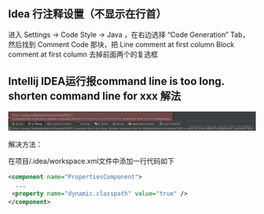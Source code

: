 ## Idea 行注释设置（不显示在行首）

进入 Settings -> Code Style -> Java ，在右边选择 “Code Generation” Tab，然后找到 Comment Code 那块，把 
Line comment at first column 
Block comment at first column 
去掉前面两个的复选框

## Intellij IDEA运行报command line is too long. shorten command line for xxx 解法

![img](%E5%B8%B8%E7%94%A8%E9%85%8D%E7%BD%AE.assets/20180515144036402.png)

解决方法：

在项目/.idea/workspace.xml文件中添加一行代码如下

```xml
<component name="PropertiesComponent">
  ...
 <property name="dynamic.classpath" value="true" />
</component>
```

